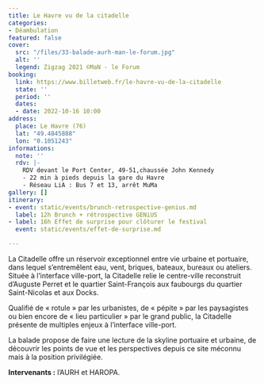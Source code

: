```yaml
---
title: Le Havre vu de la citadelle
categories:
- Déambulation
featured: false
cover:
  src: "/files/33-balade-aurh-man-le-forum.jpg"
  alt: ''
  legend: Zigzag 2021 ©MaN - le Forum
booking:
  link: https://www.billetweb.fr/le-havre-vu-de-la-citadelle
  state: ''
  period: ''
  dates:
  - date: 2022-10-16 10:00
address:
  place: Le Havre (76)
  lat: "49.4845888"
  lon: "0.1051243"
informations:
  note: ''
  rdv: |-
    RDV devant le Port Center, 49-51,chaussée John Kennedy
    - 22 min à pieds depuis la gare du Havre
    - Réseau LiA : Bus 7 et 13, arrêt MuMa
gallery: []
itinerary:
- event: static/events/brunch-retrospective-genius.md
  label: 12h Brunch + rétrospective GENiUS
- label: 16h Effet de surprise pour clôturer le festival
  event: static/events/effet-de-surprise.md

---
```

La Citadelle offre un réservoir exceptionnel entre vie urbaine et portuaire, dans lequel s’entremêlent eau, vent, briques, bateaux, bureaux ou ateliers. Située à l’interface ville-port, la Citadelle relie le centre-ville reconstruit d’Auguste Perret et le quartier Saint-François aux faubourgs du quartier Saint-Nicolas et aux Docks.

Qualifié de « rotule » par les urbanistes, de « pépite » par les paysagistes ou bien encore de « lieu particulier » par le grand public, la Citadelle présente de multiples enjeux à l’interface ville-port.

La balade propose de faire une lecture de la skyline portuaire et urbaine, de découvrir les points de vue et les perspectives depuis ce site méconnu mais à la position privilégiée.

**Intervenants :** l’AURH et HAROPA.